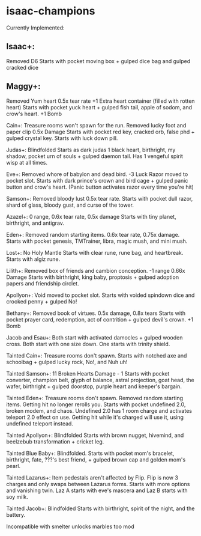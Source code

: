 # isaac-champions

Currently Implemented:

## Isaac+: 
  Removed D6
  Starts with pocket moving box + gulped dice bag and gulped cracked dice

## Maggy+:
  Removed Yum heart
  0.5x tear rate
  +1 Extra heart container (filled with rotten heart)
  Starts with pocket yuck heart + gulped fish tail, apple of sodom, and crow's heart.
  +1 Bomb

Cain+:
Treasure rooms won't spawn for the run.
Removed lucky foot and paper clip
0.5x Damage
Starts with pocket red key, cracked orb, false phd + gulped crystal key.
Starts with luck down pill.

Judas+:
Blindfolded
Starts as dark judas 1 black heart, birthright, my shadow, pocket urn of souls + gulped daemon tail.
Has 1 vengeful spirit wisp at all times.

Eve+:
Removed whore of babylon and dead bird.
-3 Luck
Razor moved to pocket slot.
Starts with dark prince's crown and bird cage + gulped panic button and crow's heart. (Panic button activates razor every time you're hit)

Samson+:
Removed bloody lust
0.5x tear rate.
Starts with pocket dull razor, shard of glass, bloody gust, and curse of the tower.

Azazel+:
0 range, 0.6x tear rate, 0.5x damage 
Starts with tiny planet, birthright, and antigrav.

Eden+:
Removed random starting items.
0.6x tear rate, 0.75x damage.
Starts with pocket genesis, TMTrainer, libra, magic mush, and mini mush.

Lost+:
No Holy Mantle
Starts with clear rune, rune bag, and heartbreak.
Starts with algiz rune.

Lilith+:
Removed box of friends and cambion conception.
-1 range
0.66x Damage
Starts with birthright, king baby, proptosis + gulped adoption papers and friendship circlet.

Apollyon+:
Void moved to pocket slot.
Starts with voided spindown dice and crooked penny + gulped No!

Bethany+:
Removed book of virtues.
0.5x damage, 0.8x tears
Starts with pocket prayer card, redemption, act of contrition + gulped devil's crown. 
+1 Bomb

Jacob and Esau+:
Both start with activated damocles + gulped wooden cross.
Both start with one size down.
One starts with trinity shield.

Tainted Cain+: 
Treasure rooms don't spawn.
Starts with notched axe and schoolbag + gulped lucky rock, No!, and Nuh uh!

Tainted Samson+:
11 Broken Hearts
Damage - 1
Starts with pocket converter, champion belt, glyph of balance, astral projection, goat head, the wafer, birthright + gulped doorstop, purple heart and keeper's bargain.

Tainted Eden+:
Treasure rooms don't spawn.
Removed random starting items.
Getting hit no longer rerolls you.
Starts with pocket undefined 2.0, broken modem, and chaos.
Undefined 2.0 has 1 room charge and activates teleport 2.0 effect on use. Getting hit while it's charged will use it, using undefined teleport instead.

Tainted Apollyon+: 
Blindfolded
Starts with brown nugget, hivemind, and beelzebub transformation + cricket leg.

Tainted Blue Baby+:
Blindfolded.
Starts with pocket mom's bracelet, birthright, fate, ???'s best friend, + gulped brown cap and golden mom's pearl.

Tainted Lazarus+:
Item pedestals aren't affected by Flip.
Flip is now 3 charges and only swaps between Lazarus forms.
Starts with more options and vanishing twin.
Laz A starts with eve's mascera and Laz B starts with soy milk.

Tainted Jacob+:
Blindfolded
Starts with birthright, spirit of the night, and the battery.


Incompatible with smelter unlocks marbles too mod
